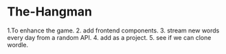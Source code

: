 # The-Hangman
  1.To enhance the game.
  2. add frontend components. 
  3. stream new words every day from a random API.
  4. add as a project. 
  5. see if we can clone wordle.
  
  
  
